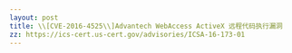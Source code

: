 ```yaml
---
layout: post
title: \\[CVE-2016-4525\\]Advantech WebAccess ActiveX 远程代码执行漏洞
zz: https://ics-cert.us-cert.gov/advisories/ICSA-16-173-01
---
```

